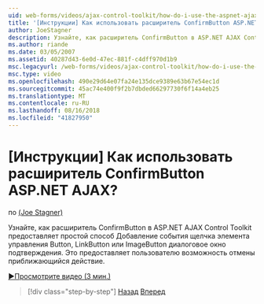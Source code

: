```yaml
---
uid: web-forms/videos/ajax-control-toolkit/how-do-i-use-the-aspnet-ajax-confirmbutton-extender
title: '[Инструкции] Как использовать расширитель ConfirmButton ASP.NET AJAX? | Документы Майкрософт'
author: JoeStagner
description: Узнайте, как расширитель ConfirmButton в ASP.NET AJAX Control Toolkit обеспечивает простой способ добавить диалоговое окно подтверждения события щелчка кнопки, L...
ms.author: riande
ms.date: 03/05/2007
ms.assetid: 40287d43-6e0d-47ec-881f-c4dff970d1b9
msc.legacyurl: /web-forms/videos/ajax-control-toolkit/how-do-i-use-the-aspnet-ajax-confirmbutton-extender
msc.type: video
ms.openlocfilehash: 490e29d64e07fa24e135dce9389e63b67e54ec1d
ms.sourcegitcommit: 45ac74e400f9f2b7dbded66297730f6f14a4eb25
ms.translationtype: MT
ms.contentlocale: ru-RU
ms.lasthandoff: 08/16/2018
ms.locfileid: "41827950"
---
```

<a name="how-do-i-use-the-aspnet-ajax-confirmbutton-extender"></a>[Инструкции] Как использовать расширитель ConfirmButton ASP.NET AJAX?
====================
по [(Joe Stagner)](https://github.com/JoeStagner)

Узнайте, как расширитель ConfirmButton в ASP.NET AJAX Control Toolkit предоставляет простой способ Добавление события щелчка элемента управления Button, LinkButton или ImageButton диалоговое окно подтверждения. Это предоставляет пользователю возможность отмены приближающийся действие.

[&#9654;Просмотрите видео (3 мин.)](https://channel9.msdn.com/Blogs/ASP-NET-Site-Videos/how-do-i-use-the-aspnet-ajax-confirmbutton-extender)

> [!div class="step-by-step"]
> [Назад](how-do-i-get-started-with-the-aspnet-ajax-animation-extender-control.md)
> [Вперед](how-do-i-use-the-aspnet-ajax-slider-control.md)
